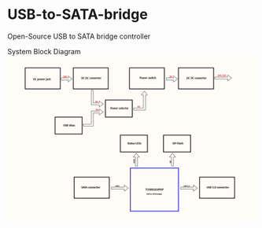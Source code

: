 # USB-to-SATA-bridge
Open-Source USB to SATA bridge controller

System Block Diagram
![Alt text](https://github.com/CircuitCraftsman/USB-to-SATA-bridge/blob/main/USB%20to%20SATA%20bridge/Project%20Outputs/Images/Block%20diagram.png?raw=true)
